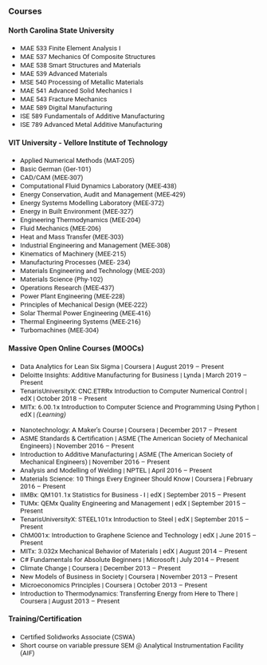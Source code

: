 <!---
1st way <div style="text-align: justify"> 
<span style="font-family:San Francisco, Roboto, Segoe UI; font-size:10pt;">
-->

<!---
2nd way: I am in <span style="font-family:Papyrus; font-size:4em;">LOVE!</span>
-->

### Courses

#### North Carolina State University 

* <span style="font-family:San Francisco, Roboto, Segoe UI; font-size:10pt;"> MAE 533 Finite Element Analysis I</span>
* <span style="font-family:San Francisco, Roboto, Segoe UI; font-size:10pt;"> MAE 537 Mechanics Of Composite Structures</span>
* <span style="font-family:San Francisco, Roboto, Segoe UI; font-size:10pt;"> MAE 538 Smart Structures and Materials</span>
* <span style="font-family:San Francisco, Roboto, Segoe UI; font-size:10pt;"> MAE 539 Advanced Materials</span>
* <span style="font-family:San Francisco, Roboto, Segoe UI; font-size:10pt;"> MSE 540 Processing of Metallic Materials</span>
* <span style="font-family:San Francisco, Roboto, Segoe UI; font-size:10pt;"> MAE 541 Advanced Solid Mechanics I</span>
* <span style="font-family:San Francisco, Roboto, Segoe UI; font-size:10pt;"> MAE 543 Fracture Mechanics</span>
* <span style="font-family:San Francisco, Roboto, Segoe UI; font-size:10pt;"> MAE 589 Digital Manufacturing</span>
* <span style="font-family:San Francisco, Roboto, Segoe UI; font-size:10pt;"> ISE 589 Fundamentals of Additive Manufacturing</span>
* <span style="font-family:San Francisco, Roboto, Segoe UI; font-size:10pt;"> ISE 789 Advanced Metal Additive Manufacturing</span>

#### VIT University - Vellore Institute of Technology

* <span style="font-family:San Francisco, Roboto, Segoe UI; font-size:10pt;">Applied Numerical Methods (MAT-205) </span>
* <span style="font-family:San Francisco, Roboto, Segoe UI; font-size:10pt;">Basic German (Ger-101) </span>
* <span style="font-family:San Francisco, Roboto, Segoe UI; font-size:10pt;">CAD/CAM (MEE-307) </span>
* <span style="font-family:San Francisco, Roboto, Segoe UI; font-size:10pt;">Computational Fluid Dynamics Laboratory (MEE-438) </span>
* <span style="font-family:San Francisco, Roboto, Segoe UI; font-size:10pt;">Energy Conservation, Audit and Management (MEE-429) </span>
* <span style="font-family:San Francisco, Roboto, Segoe UI; font-size:10pt;">Energy Systems Modelling Laboratory (MEE-372) </span>
* <span style="font-family:San Francisco, Roboto, Segoe UI; font-size:10pt;">Energy in Built Environment (MEE-327) </span>
* <span style="font-family:San Francisco, Roboto, Segoe UI; font-size:10pt;">Engineering Thermodynamics (MEE-204) </span>
* <span style="font-family:San Francisco, Roboto, Segoe UI; font-size:10pt;">Fluid Mechanics (MEE-206) </span>
* <span style="font-family:San Francisco, Roboto, Segoe UI; font-size:10pt;">Heat and Mass Transfer (MEE-303) </span>
* <span style="font-family:San Francisco, Roboto, Segoe UI; font-size:10pt;">Industrial Engineering and Management (MEE-308) </span>
* <span style="font-family:San Francisco, Roboto, Segoe UI; font-size:10pt;">Kinematics of Machinery (MEE-215) </span>
* <span style="font-family:San Francisco, Roboto, Segoe UI; font-size:10pt;">Manufacturing Processes (MEE- 234) </span>
* <span style="font-family:San Francisco, Roboto, Segoe UI; font-size:10pt;">Materials Engineering and Technology (MEE-203) </span>
* <span style="font-family:San Francisco, Roboto, Segoe UI; font-size:10pt;">Materials Science (Phy-102) </span>
* <span style="font-family:San Francisco, Roboto, Segoe UI; font-size:10pt;">Operations Research (MEE-437) </span>
* <span style="font-family:San Francisco, Roboto, Segoe UI; font-size:10pt;">Power Plant Engineering (MEE-228) </span>
* <span style="font-family:San Francisco, Roboto, Segoe UI; font-size:10pt;">Principles of Mechanical Design (MEE-222) </span>
* <span style="font-family:San Francisco, Roboto, Segoe UI; font-size:10pt;">Solar Thermal Power Engineering (MEE-416) </span>
* <span style="font-family:San Francisco, Roboto, Segoe UI; font-size:10pt;">Thermal Engineering Systems (MEE-216) </span>
* <span style="font-family:San Francisco, Roboto, Segoe UI; font-size:10pt;">Turbomachines (MEE-304) </span> 

#### Massive Open Online Courses (MOOCs)
* <span style="font-family:San Francisco, Roboto, Segoe UI; font-size:10pt;">Data Analytics for Lean Six Sigma
| Coursera
| August 2019 – Present </span>
* <span style="font-family:San Francisco, Roboto, Segoe UI; font-size:10pt;">Deloitte Insights: Additive Manufacturing for Business
| Lynda
| March 2019 – Present </span>
* <span style="font-family:San Francisco, Roboto, Segoe UI; font-size:10pt;">TenarisUniversityX: CNC.ETRRx Introduction to Computer Numerical Control
| edX
| October 2018 – Present </span>
* <span style="font-family:San Francisco, Roboto, Segoe UI; font-size:10pt;">MITx: 6.00.1x Introduction to Computer Science and Programming Using Python
| edX
| *(Learning)* </span>
<!---Introduction to Programming with MATLAB| Coursera|(Learning currently)-->
* <span style="font-family:San Francisco, Roboto, Segoe UI; font-size:10pt;">Nanotechnology: A Maker’s Course
| Coursera
| December 2017 – Present </span>
* <span style="font-family:San Francisco, Roboto, Segoe UI; font-size:10pt;">ASME Standards & Certification 
| ASME (The American Society of Mechanical Engineers)
| November 2016 – Present </span>
* <span style="font-family:San Francisco, Roboto, Segoe UI; font-size:10pt;">Introduction to Additive Manufacturing 
| ASME (The American Society of Mechanical Engineers) 
| November 2016 – Present </span>
* <span style="font-family:San Francisco, Roboto, Segoe UI; font-size:10pt;">Analysis and Modelling of Welding 
| NPTEL 
| April 2016 – Present </span>
* <span style="font-family:San Francisco, Roboto, Segoe UI; font-size:10pt;">Materials Science: 10 Things Every Engineer Should Know 
| Coursera
| February 2016 – Present </span>
* <span style="font-family:San Francisco, Roboto, Segoe UI; font-size:10pt;">IIMBx: QM101.1x Statistics for Business - I 
| edX 
| September 2015 – Present </span>
* <span style="font-family:San Francisco, Roboto, Segoe UI; font-size:10pt;">TUMx: QEMx Quality Engineering and Management 
| edX 
| September 2015 – Present </span>
* <span style="font-family:San Francisco, Roboto, Segoe UI; font-size:10pt;">TenarisUniversityX: STEEL101x Introduction to Steel 
| edX 
| September 2015 – Present </span>
* <span style="font-family:San Francisco, Roboto, Segoe UI; font-size:10pt;">ChM001x: Introduction to Graphene Science and Technology 
| edX 
| June 2015 – Present </span>
* <span style="font-family:San Francisco, Roboto, Segoe UI; font-size:10pt;">MITx: 3.032x Mechanical Behavior of Materials 
| edX 
| August 2014 – Present </span>
* <span style="font-family:San Francisco, Roboto, Segoe UI; font-size:10pt;">C# Fundamentals for Absolute Beginners 
| Microsoft 
| July 2014 – Present </span>
* <span style="font-family:San Francisco, Roboto, Segoe UI; font-size:10pt;">Climate Change 
| Coursera 
| December 2013 – Present </span>
* <span style="font-family:San Francisco, Roboto, Segoe UI; font-size:10pt;">New Models of Business in Society 
| Coursera 
| November 2013 – Present </span>
* <span style="font-family:San Francisco, Roboto, Segoe UI; font-size:10pt;">Microeconomics Principles 
| Coursera 
| October 2013 – Present </span>
* <span style="font-family:San Francisco, Roboto, Segoe UI; font-size:10pt;">Introduction to Thermodynamics: Transferring Energy from Here to There 
| Coursera 
| August 2013 – Present </span>

#### Training/Certification

* <span style="font-family:San Francisco, Roboto, Segoe UI; font-size:10pt;">Certified Solidworks Associate (CSWA) </span>
* <span style="font-family:San Francisco, Roboto, Segoe UI; font-size:10pt;">Short course on variable pressure SEM @ Analytical Instrumentation Facility (AIF) </span>

<br /> 

